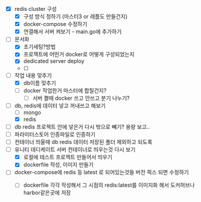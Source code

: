 
- [x] redis cluster 구성
	- [x] 구성 방식 정하기 (마스터3 or 레플도 만들건지)
	- [x] docker-compose 수정하기
	- [x] 연결해서 서버 켜보기 - main.go에 추가하기
- [ ] 문서화
	- [x] 초기세팅?방법
	- [x] 프로젝트에 어떤거 docker로 어떻게 구성되었는지
	- [x] dedicated server deploy
	- [ ] 
- [ ] 작업 내용 맞추기
	- [x] db이름 맞추기
	- [ ] docker 작업한거 마스터에 합칠건지?
		- [ ] 서버 켤때 docker 쓰고 안쓰고 분기 나누기?
- [ ] db, redis에 데이터 넣고 꺼내쓰고 해보기
	- [ ] mongo
	- [x] redis
- [ ] db redis 프로젝트 안에 넣은거 다시 밖으로 빼기? 용량 보고..
- [ ] 파라미터스토어 인증파일로 인증하기
- [ ] 컨테이너 띄울때 db redis 데이터 저장된 폴더 제외하고 되도록
- [ ] 유니티 데디케이트 서버 컨테이너로 띄우는것 다시 보기
	- [x] 로컬에 테스트 프로젝트 만들어서 띄우기
	- [x] dockerfile 작성, 이미지 만들기
- [ ] docker-compose에 redis 등 latest 로 되어있는것들 버전 픽스 되면 수정하기
	- [ ] dockerfile 각각 작성해서 그 시점의 redis:latest를 이미지화 해서 도커허브나 harbor같은곳에 저장


